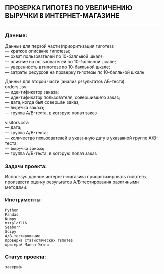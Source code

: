 ## ПРОВЕРКА ГИПОТЕЗ ПО УВЕЛИЧЕНИЮ ВЫРУЧКИ В ИНТЕРНЕТ-МАГАЗИНЕ

---

### Данные:  
Данные для первой части (приоритизация гипотез):  
— краткое описание гипотезы;  
— охват пользователей по 10-балльной шкале;  
— влияние на пользователей по 10-балльной шкале;  
— уверенность в гипотезе по 10-балльной шкале;  
— затраты ресурсов на проверку гипотезы по 10-балльной шкале  

Данные для второй части (анализ результатов АБ-теста):  
orders.csv:  
— идентификатор заказа;  
— идентификатор пользователя, совершившего заказ;  
— дата, когда был совершён заказ;  
—  выручка заказа;  
— группа A/B-теста, в которую попал заказ
    
visitors.csv:  
— дата;  
— группа A/B-теста;  
— количество пользователей в указанную дату в указанной группе A/B-теста;  
—  выручка заказа;  
— группа A/B-теста, в которую попал заказ




### Задачи проекта:

Используя данные интернет-магазина приоритизировать гипотезы, произвести оценку результатов A/B-тестирования различными методами.

### Инструменты:

    Python
    Pandas
    Numpy
    Matplotlib
    Seaborn
    Scipy
    A/B-тестирование
    проверка статистических гипотез
    критерий Манна-Уитни
   
### Статус проекта: 
    завершён
